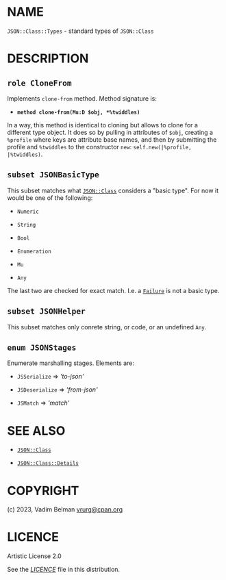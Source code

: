 # NAME

`JSON::Class::Types` - standard types of `JSON::Class`

# DESCRIPTION

## `role CloneFrom`

Implements `clone-from` method. Method signature is:

  - **`method clone-from(Mu:D $obj, *%twiddles)`**

In a way, this method is identical to cloning but allows to clone for a different type object. It does so by pulling in attributes of `$obj`, creating a `%profile` where keys are attribute base names, and then by submitting the profile and `%twiddles` to the constructor `new`: `self.new(|%profile, |%twiddles)`.

## `subset JSONBasicType`

This subset matches what [`JSON::Class`](../Class.md) considers a "basic type". For now it would be one of the following:

  - `Numeric`

  - `String`

  - `Bool`

  - `Enumeration`

  - `Mu`

  - `Any`

The last two are checked for exact match. I.e. a [`Failure`](https://docs.raku.org/type/Failure) is not a basic type.

## `subset JSONHelper`

This subset matches only conrete string, or code, or an undefined `Any`.

## `enum JSONStages`

Enumerate marshalling stages. Elements are:

  - `JSSerialize` =\> *'to-json'*

  - `JSDeserialize` =\> *'from-json'*

  - `JSMatch` =\> *'match'*

# SEE ALSO

  - [`JSON::Class`](../Class.md)

  - [`JSON::Class::Details`](Details.md)

# COPYRIGHT

(c) 2023, Vadim Belman <vrurg@cpan.org>

# LICENCE

Artistic License 2.0

See the [*LICENCE*](../../../../LICENCE) file in this distribution.
